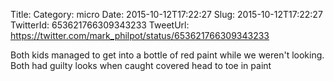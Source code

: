 Title: 
Category: micro
Date: 2015-10-12T17:22:27
Slug: 2015-10-12T17:22:27
TwitterId: 653621766309343233
TweetUrl: https://twitter.com/mark_philpot/status/653621766309343233

Both kids managed to get into a bottle of red paint while we weren't looking. Both had guilty looks when caught covered head to toe in paint